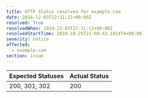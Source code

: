 ```yaml
---
title: HTTP Status resolved for example.com
date: 2024-12-03T22:31:11+00:00Z
resolved: True
resolvedWhen: 2024-12-03T22:31:11+00:00Z
resolvedStartTime: 2024-10-25T21:09:43.191474+00:00
severity: notice
affected:
  - example.com
section: issue
---
```


| Expected Statuses | Actual Status  |
|-------------------|----------------|
| 200, 301, 302 | 200 |
